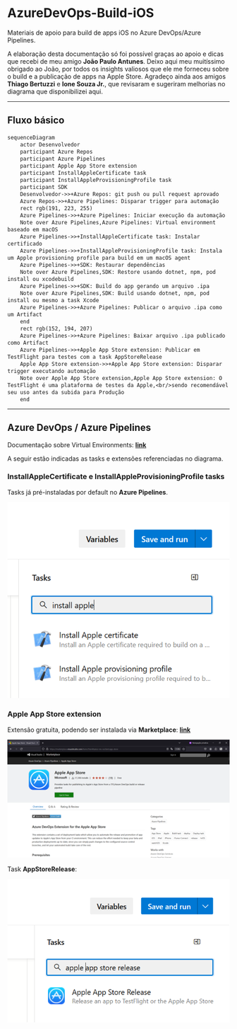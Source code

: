 # AzureDevOps-Build-iOS
Materiais de apoio para build de apps iOS no Azure DevOps/Azure Pipelines.

A elaboração desta documentação só foi possível graças ao apoio e dicas que recebi de meu amigo **João Paulo Antunes**. Deixo aqui meu muitíssimo obrigado ao João, por todos os insights valiosos que ele me forneceu sobre o build e a publicação de apps na Apple Store. Agradeço ainda aos amigos **Thiago Bertuzzi** e **Ione Souza Jr.**, que revisaram e sugeriram melhorias no diagrama que disponibilizei aqui.

---

## Fluxo básico

```mermaid
sequenceDiagram
    actor Desenvolvedor
    participant Azure Repos
    participant Azure Pipelines
    participant Apple App Store extension
    participant InstallAppleCertificate task
    participant InstallAppleProvisioningProfile task
    participant SDK
    Desenvolvedor->>+Azure Repos: git push ou pull request aprovado
    Azure Repos->>+Azure Pipelines: Disparar trigger para automação
    rect rgb(191, 223, 255)
    Azure Pipelines->>+Azure Pipelines: Iniciar execução da automação
    Note over Azure Pipelines,Azure Pipelines: Virtual environment baseado em macOS
    Azure Pipelines->>+InstallAppleCertificate task: Instalar certificado
    Azure Pipelines->>+InstallAppleProvisioningProfile task: Instala um Apple provisioning profile para build em um macOS agent
    Azure Pipelines->>+SDK: Restaurar dependências
    Note over Azure Pipelines,SDK: Restore usando dotnet, npm, pod install ou xcodebuild
    Azure Pipelines->>+SDK: Build do app gerando um arquivo .ipa
    Note over Azure Pipelines,SDK: Build usando dotnet, npm, pod install ou mesmo a task Xcode
    Azure Pipelines->>+Azure Pipelines: Publicar o arquivo .ipa como um Artifact
    end
    rect rgb(152, 194, 207)
    Azure Pipelines->>+Azure Pipelines: Baixar arquivo .ipa publicado como Artifact
    Azure Pipelines->>+Apple App Store extension: Publicar em TestFlight para testes com a task AppStoreRelease
    Apple App Store extension->>+Apple App Store extension: Disparar trigger executando automação
    Note over Apple App Store extension,Apple App Store extension: O TestFlight é uma plataforma de testes da Apple,<br/>sendo recomendável seu uso antes da subida para Produção
    end
```

---

## Azure DevOps / Azure Pipelines

Documentação sobre Virtual Environments: [**link**](https://github.com/actions/runner-images)

A seguir estão indicadas as tasks e extensões referenciadas no diagrama.

### InstallAppleCertificate e InstallAppleProvisioningProfile tasks

Tasks já pré-instaladas por default no **Azure Pipelines**.

![alt](img/install-apple-tasks.png)

### Apple App Store extension

Extensão gratuita, podendo ser instalada via **Marketplace**: [**link**](https://marketplace.visualstudio.com/items?itemName=ms-vsclient.app-store)

![alt](img/apple-app-store-extension.png)

Task **AppStoreRelease**:

![alt](img/apple-app-store-release-task.png)
